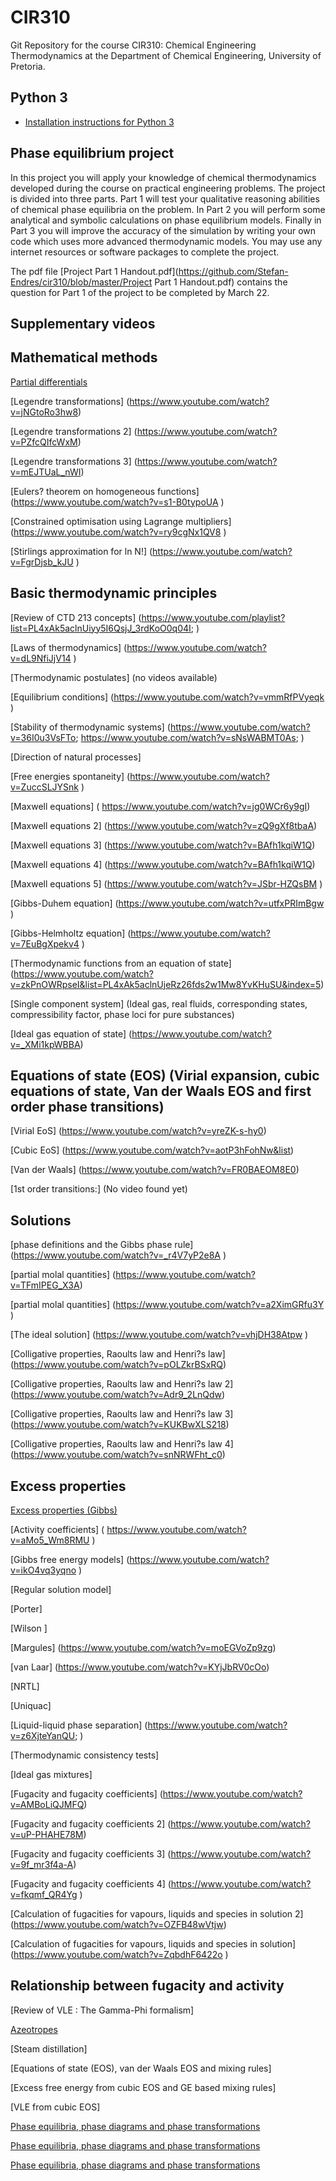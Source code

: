 # CIR310
Git Repository for the course CIR310: Chemical Engineering Thermodynamics at the Department of Chemical Engineering, University of Pretoria.


Python 3
---
* [Installation instructions for Python 3](https://github.com/mpr213/lecture-notes#software)


Phase equilibrium project 
---
In this project you will apply your knowledge of chemical thermodynamics developed during the course on practical engineering problems. The project is divided into three parts. Part 1 will test your qualitative reasoning abilities of chemical phase equilibria on the problem. In Part 2 you will perform some analytical and symbolic calculations on phase equilibrium models. Finally in Part 3 you will improve the accuracy of the simulation by writing your own code which uses more advanced thermodynamic models. You may use any internet resources or software packages to complete the project. 

The pdf file [Project Part 1 Handout.pdf](https://github.com/Stefan-Endres/cir310/blob/master/Project Part 1 Handout.pdf) contains the question for Part 1 of the project to be completed by March 22.


Supplementary videos
---

Mathematical methods
-
[Partial differentials](https://www.youtube.com/watch?v=nSbfIrgdkG8) 

[Legendre transformations] (https://www.youtube.com/watch?v=jNGtoRo3hw8)

[Legendre transformations 2] (https://www.youtube.com/watch?v=PZfcQIfcWxM)

[Legendre transformations 3] (https://www.youtube.com/watch?v=mEJTUaL_nWI) 

[Eulers? theorem on homogeneous functions] (https://www.youtube.com/watch?v=s1-B0typoUA )

[Constrained optimisation using Lagrange multipliers] (https://www.youtube.com/watch?v=ry9cgNx1QV8 )

[Stirlings approximation for ln N!] (https://www.youtube.com/watch?v=FgrDjsb_kJU )

Basic thermodynamic principles
-
[Review of CTD 213 concepts] (https://www.youtube.com/playlist?list=PL4xAk5aclnUiyy5I6QsjJ_3rdKoO0q04I; )

[Laws of thermodynamics] (https://www.youtube.com/watch?v=dL9NfiJjV14 )

[Thermodynamic postulates] (no videos available)

[Equilibrium conditions] (https://www.youtube.com/watch?v=vmmRfPVyeqk )

[Stability of thermodynamic systems] (https://www.youtube.com/watch?v=36I0u3VsFTo; https://www.youtube.com/watch?v=sNsWABMT0As; )

[Direction of natural processes]

[Free energies spontaneity] (https://www.youtube.com/watch?v=ZuccSLJYSnk )

[Maxwell equations] ( https://www.youtube.com/watch?v=jg0WCr6y9gI) 

[Maxwell equations 2] (https://www.youtube.com/watch?v=zQ9gXf8tbaA)

[Maxwell equations 3] (https://www.youtube.com/watch?v=BAfh1kqiW1Q) 

[Maxwell equations 4] (https://www.youtube.com/watch?v=BAfh1kqiW1Q)

[Maxwell equations 5] (https://www.youtube.com/watch?v=JSbr-HZQsBM )

[Gibbs-Duhem equation] (https://www.youtube.com/watch?v=utfxPRImBgw )

[Gibbs-Helmholtz equation] (https://www.youtube.com/watch?v=7EuBgXpekv4 )

[Thermodynamic functions from an equation of state] (https://www.youtube.com/watch?v=zkPnOWRpseI&list=PL4xAk5aclnUjeRz26fds2w1Mw8YvKHuSU&index=5) 

[Single component system] (Ideal gas, real fluids, corresponding states, compressibility factor, phase loci for pure substances)

[Ideal gas equation of state] (https://www.youtube.com/watch?v=_XMi1kpWBBA)

Equations of state (EOS) (Virial expansion, cubic equations of state, Van der Waals EOS and first order phase transitions)
-
[Virial EoS] (https://www.youtube.com/watch?v=yreZK-s-hy0)

[Cubic EoS] (https://www.youtube.com/watch?v=aotP3hFohNw&list) 

[Van der Waals] (https://www.youtube.com/watch?v=FR0BAEOM8E0) 

[1st order transitions:]  (No video found yet)

Solutions
-
[phase definitions and the Gibbs phase rule] (https://www.youtube.com/watch?v=_r4V7yP2e8A )

[partial molal quantities] (https://www.youtube.com/watch?v=TFmIPEG_X3A)

[partial molal quantities] (https://www.youtube.com/watch?v=a2XimGRfu3Y )

[The ideal solution] (https://www.youtube.com/watch?v=vhjDH38Atpw )

[Colligative properties, Raoults law and Henri?s law] (https://www.youtube.com/watch?v=pOLZkrBSxRQ)

[Colligative properties, Raoults law and Henri?s law 2] (https://www.youtube.com/watch?v=Adr9_2LnQdw)

[Colligative properties, Raoults law and Henri?s law 3] (https://www.youtube.com/watch?v=KUKBwXLS218)

[Colligative properties, Raoults law and Henri?s law 4] (https://www.youtube.com/watch?v=snNRWFht_c0)

Excess properties
-
[Excess properties (Gibbs) ](https://www.youtube.com/watch?v=3iWYh7qqzxw)

[Activity coefficients] ( https://www.youtube.com/watch?v=aMo5_Wm8RMU )

[Gibbs free energy models] (https://www.youtube.com/watch?v=ikO4vq3yqno )

[Regular solution model]

[Porter]

[Wilson ]

[Margules] (https://www.youtube.com/watch?v=moEGVoZp9zg)

[van Laar] (https://www.youtube.com/watch?v=KYjJbRV0cOo) 

[NRTL]

[Uniquac]

[Liquid-liquid phase separation] (https://www.youtube.com/watch?v=z6XjteYanQU; )

[Thermodynamic consistency tests]

[Ideal gas mixtures]

[Fugacity and fugacity coefficients] (https://www.youtube.com/watch?v=AMBoLiQJMFQ)

[Fugacity and fugacity coefficients 2] (https://www.youtube.com/watch?v=uP-PHAHE78M) 

[Fugacity and fugacity coefficients 3] (https://www.youtube.com/watch?v=9f_mr3f4a-A) 

[Fugacity and fugacity coefficients 4] (https://www.youtube.com/watch?v=fkqmf_QR4Yg )

[Calculation of fugacities for vapours, liquids and species in solution 2] (https://www.youtube.com/watch?v=OZFB48wVtjw)

[Calculation of fugacities for vapours, liquids and species in solution] (https://www.youtube.com/watch?v=ZqbdhF6422o )

Relationship between fugacity and activity
-
[Review of VLE : The Gamma-Phi formalism]

[Azeotropes](https://www.youtube.com/watch?v=MfpOBF9uCJk )

[Steam distillation]

[Equations of state (EOS), van der Waals EOS and mixing rules]

[Excess free energy from cubic EOS and GE based mixing rules]

[VLE from cubic EOS]

[Phase equilibria, phase diagrams and phase transformations](https://www.youtube.com/watch?v=R9-PvyC8pFU&index=4&list=PL4xAk5aclnUjMQaDPzjOWCkGQORbYDNl5)

[Phase equilibria, phase diagrams and phase transformations](https://www.youtube.com/watch?v=-XcTEknC9Aw)

[Phase equilibria, phase diagrams and phase transformations](https://www.youtube.com/watch?v=Qp87Z4m8R-w)


